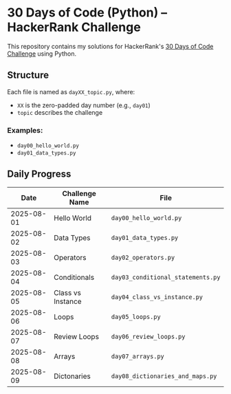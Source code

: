 # 30 Days of Code (Python) – HackerRank Challenge

This repository contains my solutions for HackerRank's [30 Days of Code Challenge](https://www.hackerrank.com/domains/tutorials/30-days-of-code) using Python.

## Structure

Each file is named as `dayXX_topic.py`, where:

- `XX` is the zero-padded day number (e.g., `day01`)
- `topic` describes the challenge

### Examples:

- `day00_hello_world.py`
- `day01_data_types.py`

## Daily Progress

| Date       | Challenge Name    | File                              |
| ---------- | ----------------- | --------------------------------- |
| 2025-08-01 | Hello World       | `day00_hello_world.py`            |
| 2025-08-02 | Data Types        | `day01_data_types.py`             |
| 2025-08-03 | Operators         | `day02_operators.py`              |
| 2025-08-04 | Conditionals      | `day03_conditional_statements.py` |
| 2025-08-05 | Class vs Instance | `day04_class_vs_instance.py`      |
| 2025-08-06 | Loops             | `day05_loops.py`                  |
| 2025-08-07 | Review Loops      | `day06_review_loops.py`           |
| 2025-08-08 | Arrays            | `day07_arrays.py`                 |
| 2025-08-09 | Dictonaries       | `day08_dictionaries_and_maps.py`  |
